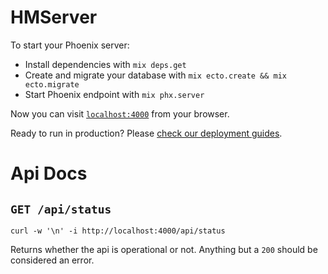 # HMServer  

To start your Phoenix server:

  * Install dependencies with `mix deps.get`
  * Create and migrate your database with `mix ecto.create && mix ecto.migrate`
  * Start Phoenix endpoint with `mix phx.server`

Now you can visit [`localhost:4000`](http://localhost:4000) from your browser.

Ready to run in production? Please [check our deployment guides](http://www.phoenixframework.org/docs/deployment).

# Api Docs  

## `GET /api/status`  

    curl -w '\n' -i http://localhost:4000/api/status

Returns whether the api is operational or not. Anything but a `200` should be considered an error.  

